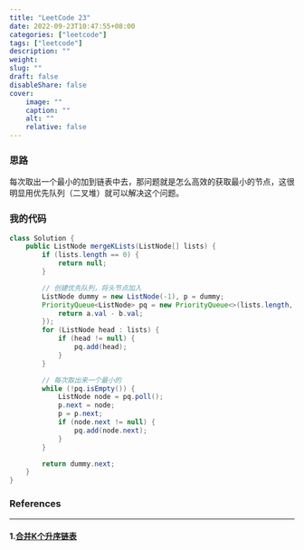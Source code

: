 ```yaml
---
title: "LeetCode 23"
date: 2022-09-23T10:47:55+08:00
categories: ["leetcode"]
tags: ["leetcode"]
description: ""
weight:
slug: ""
draft: false
disableShare: false
cover:
    image: ""
    caption: ""
    alt: ""
    relative: false
---
```


### 思路

每次取出一个最小的加到链表中去，那问题就是怎么高效的获取最小的节点，这很明显用优先队列（二叉堆）就可以解决这个问题。

### 我的代码

```java
class Solution {
    public ListNode mergeKLists(ListNode[] lists) {
        if (lists.length == 0) {
            return null;
        }

        // 创建优先队列，将头节点加入
        ListNode dummy = new ListNode(-1), p = dummy;
        PriorityQueue<ListNode> pq = new PriorityQueue<>(lists.length, (a, b) -> {
            return a.val - b.val;
        });
        for (ListNode head : lists) {
            if (head != null) {
                pq.add(head);
            }
        }

        // 每次取出来一个最小的
        while (!pq.isEmpty()) {
            ListNode node = pq.poll();
            p.next = node;
            p = p.next;
            if (node.next != null) {
                pq.add(node.next);
            }
        }

        return dummy.next;
    }
}
```

### References

---

#### 1.[合并K个升序链表](https://leetcode.cn/problems/merge-k-sorted-lists/)
